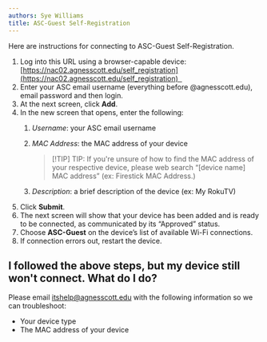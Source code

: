 ```yaml
---
authors: Sye Williams
title: ASC-Guest Self-Registration
---
```


Here are instructions for connecting to ASC-Guest Self-Registration. 

1. Log into this URL using a browser-capable device: [https://nac02.agnesscott.edu/self_registration](https://nac02.agnesscott.edu/self_registration)  
2. Enter your ASC email username (everything before @agnesscott.edu), email password and then login. 
3. At the next screen, click **Add**. 
4. In the new screen that opens, enter the following: 
	1. *Username*: your ASC email username 
	2. *MAC Address*: the MAC address of your device
		>[!TIP] TIP: If you're unsure of how to find the MAC address of your respective device, please web search “[device name] MAC address” (ex: Firestick MAC Address.) 
		
    3. *Description*: a brief description of the device (ex: My RokuTV) 
5. Click **Submit**. 
6. The next screen will show that your device has been added and is ready to be connected, as communicated by its “Approved” status. 
7. Choose **ASC-Guest** on the device’s list of available Wi-Fi connections. 
8. If connection errors out, restart the device. 

## I followed the above steps, but my device still won't connect. What do I do?

Please email itshelp@agnesscott.edu with the following information so we can troubleshoot:  

- Your device type  
- The MAC address of your device 
